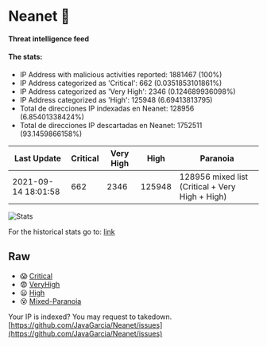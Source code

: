 # Neanet :hocho:
#### Threat intelligence feed
#### The stats:

- IP Address with malicious activities reported: 1881467 (100%)
- IP Address categorized as 'Critical':  662 (0.0351853101861%)
- IP Address categorized as 'Very High':  2346 (0.124689936098%)
- IP Address categorized as 'High':  125948 (6.69413813795)
- Total de direcciones IP indexadas en Neanet:  128956 (6.85401338424%)
- Total de direcciones IP descartadas en Neanet:  1752511 (93.1459866158%)

| Last Update | Critical | Very High | High | Paranoia |
| --- | --- | --- | --- | --- |
| 2021-09-14 18:01:58 | 662 | 2346 | 125948 | 128956 mixed list (Critical + Very High + High)|

![Stats](https://docs.google.com/spreadsheets/d/e/2PACX-1vSnaNMIXVabIpDJjufMlzH7poXnshF3mgd8Is1g9ytUEzVsP5my4Trn8f-xkoLLQ38xpL3HtmUexLo6/pubchart?oid=501124687&format=image)

For the historical stats go to: [link](/stats.csv)
## Raw
- :scream: [Critical](https://raw.githubusercontent.com/JavaGarcia/Neanet/master/blacklists/neanet_critical.txt)
- :fearful: [VeryHigh](https://raw.githubusercontent.com/JavaGarcia/Neanet/master/blacklists/neanet_veryHigh.txtt)
- :frowning: [High](https://raw.githubusercontent.com/JavaGarcia/Neanet/master/blacklists/neanet_high.txt)
- :dizzy_face: [Mixed-Paranoia](https://raw.githubusercontent.com/JavaGarcia/Neanet/master/blacklists/neanet_all.txt)


Your IP is indexed? You may request to takedown. [https://github.com/JavaGarcia/Neanet/issues](https://github.com/JavaGarcia/Neanet/issues)






























































































































































































































































































































































































































































































































































































































































































































































































































































































































































































































































































































































































































































































































































































































































































































































































































































































































































































































































































































































































































































































































































































































































































































































































































































































































































































































































































































































































































































































































































































































































































































































































































































































































































































































































































































































































































































































































































































































































































































































































































































































































































































































































































































































































































































































































































































































































































































































































































































































































































































































































































































































































































































































































































































































































































































































































































































































































































































































































































































































































































































































































































































































































































































































































































































































































































































































































































































































































































































































































































































































































































































































































































































































































































































































































































































































































































































































































































































































































































































































































































































































































































































































































































































































































































































































































































































































































































































































































































































































































































